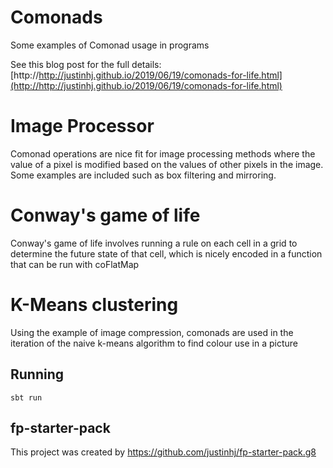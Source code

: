 # Comonads

Some examples of Comonad usage in programs

See this blog post for the full details: [http://http://justinhj.github.io/2019/06/19/comonads-for-life.html](http://http://justinhj.github.io/2019/06/19/comonads-for-life.html)

# Image Processor

Comonad operations are nice fit for image processing methods where the value of a pixel is modified based on the values of other pixels in the image. Some examples are included such as box filtering and mirroring.

# Conway's game of life

Conway's game of life involves running a rule on each cell in a grid to determine the future state of that cell, which is nicely encoded in a function that can be run with coFlatMap

# K-Means clustering

Using the example of image compression, comonads are used in the iteration of the naive k-means algorithm to find colour use in a picture

## Running

`sbt run`

## fp-starter-pack

This project was created by https://github.com/justinhj/fp-starter-pack.g8





